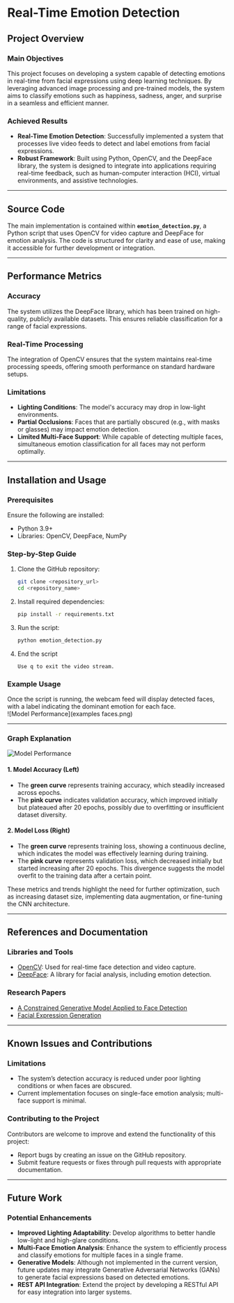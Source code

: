 # Real-Time Emotion Detection  

## Project Overview  

### Main Objectives  
This project focuses on developing a system capable of detecting emotions in real-time from facial expressions using deep learning techniques. By leveraging advanced image processing and pre-trained models, the system aims to classify emotions such as happiness, sadness, anger, and surprise in a seamless and efficient manner.  

### Achieved Results  
- **Real-Time Emotion Detection**: Successfully implemented a system that processes live video feeds to detect and label emotions from facial expressions.  
- **Robust Framework**: Built using Python, OpenCV, and the DeepFace library, the system is designed to integrate into applications requiring real-time feedback, such as human-computer interaction (HCI), virtual environments, and assistive technologies.  

---

## Source Code  

The main implementation is contained within **`emotion_detection.py`**, a Python script that uses OpenCV for video capture and DeepFace for emotion analysis. The code is structured for clarity and ease of use, making it accessible for further development or integration.  

---

## Performance Metrics  

### Accuracy  
The system utilizes the DeepFace library, which has been trained on high-quality, publicly available datasets. This ensures reliable classification for a range of facial expressions.  

### Real-Time Processing  
The integration of OpenCV ensures that the system maintains real-time processing speeds, offering smooth performance on standard hardware setups.  

### Limitations  
- **Lighting Conditions**: The model's accuracy may drop in low-light environments.  
- **Partial Occlusions**: Faces that are partially obscured (e.g., with masks or glasses) may impact emotion detection.  
- **Limited Multi-Face Support**: While capable of detecting multiple faces, simultaneous emotion classification for all faces may not perform optimally.  

---

## Installation and Usage  

### Prerequisites  
Ensure the following are installed:  
- Python 3.9+  
- Libraries: OpenCV, DeepFace, NumPy  

### Step-by-Step Guide  
1. Clone the GitHub repository:  
   ```bash
   git clone <repository_url>
   cd <repository_name>
2. Install required dependencies:
   ```bash
   pip install -r requirements.txt
4. Run the script:
   ```bash
   python emotion_detection.py

4. End the script
   ```bas
   Use q to exit the video stream.

### Example Usage  
Once the script is running, the webcam feed will display detected faces, with a label indicating the dominant emotion for each face.  
![Model Performance](examples faces.png)

---
### Graph Explanation  
 ![Model Performance](graph.png)
#### 1. Model Accuracy (Left)  
- The **green curve** represents training accuracy, which steadily increased across epochs.  
- The **pink curve** indicates validation accuracy, which improved initially but plateaued after 20 epochs, possibly due to overfitting or insufficient dataset diversity. 

#### 2. Model Loss (Right)  
- The **green curve** represents training loss, showing a continuous decline, which indicates the model was effectively learning during training.  
- The **pink curve** represents validation loss, which decreased initially but started increasing after 20 epochs. This divergence suggests the model overfit to the training data after a certain point.  

These metrics and trends highlight the need for further optimization, such as increasing dataset size, implementing data augmentation, or fine-tuning the CNN architecture.  

---  

## References and Documentation  

### Libraries and Tools  
- [OpenCV](https://opencv.org/): Used for real-time face detection and video capture.  
- [DeepFace](https://github.com/serengil/deepface): A library for facial analysis, including emotion detection.  

### Research Papers  
- [A Constrained Generative Model Applied to Face Detection](https://www.researchgate.net/publication/220578223_A_Constrained_Generative_Model_Applied_to_Face_Detection)  
- [Facial Expression Generation](https://paperswithcode.com/task/facial-expression-generation)  

---

## Known Issues and Contributions  

### Limitations  
- The system’s detection accuracy is reduced under poor lighting conditions or when faces are obscured.  
- Current implementation focuses on single-face emotion analysis; multi-face support is minimal.  

### Contributing to the Project  
Contributors are welcome to improve and extend the functionality of this project:  
- Report bugs by creating an issue on the GitHub repository.  
- Submit feature requests or fixes through pull requests with appropriate documentation.  

---

## Future Work  

### Potential Enhancements  
- **Improved Lighting Adaptability**: Develop algorithms to better handle low-light and high-glare conditions.  
- **Multi-Face Emotion Analysis**: Enhance the system to efficiently process and classify emotions for multiple faces in a single frame.  
- **Generative Models**: Although not implemented in the current version, future updates may integrate Generative Adversarial Networks (GANs) to generate facial expressions based on detected emotions.  
- **REST API Integration**: Extend the project by developing a RESTful API for easy integration into larger systems.  

